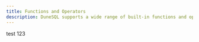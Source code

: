 ```yaml
---
title: Functions and Operators
description: DuneSQL supports a wide range of built-in functions and operators.
---
```


test 123